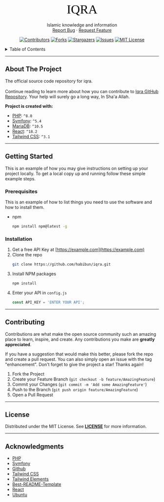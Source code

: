 <!-- PROJECT SUMMARY -->
<br />
<div align="center">
  <a href="https://github.com/habibun/iqra">
    <img src="docs/images/logo.png" alt="Logo" width="100" height="40">
  </a>

  <!-- <h3 align="center">iqra</h3> -->

  <p align="center">
     Islamic knowledge and information
    <!-- 
    <br />
    <a href="https://github.com/habibun/iqra"><strong>Explore the docs »</strong></a>
    <br />
    <br />
    <a href="https://github.com/habibun/iqra">Visit Iqra</a>
    · -->
    <br />
    <a href="https://github.com/habibun/iqra/issues">Report Bug</a>
    ·
    <a href="https://github.com/habibun/iqra/issues">Request Feature</a>
  </p>

  <!-- PROJECT SHIELDS -->  
  [![Contributors][contributors-shield]][contributors-url]
  [![Forks][forks-shield]][forks-url]
  [![Stargazers][stars-shield]][stars-url]
  [![Issues][issues-shield]][issues-url]
  [![MIT License][license-shield]][license-url]
</div>


<!-- TABLE OF CONTENTS -->
<details>
  <summary>Table of Contents</summary>
  <ol>
    <li>
      <a href="#about-the-project">About The Project</a>
      <ul>
        <li><a href="#built-with">Built With</a></li>
      </ul>
    </li>
    <li>
      <a href="#getting-started">Getting Started</a>
      <ul>
        <li><a href="#prerequisites">Prerequisites</a></li>
        <li><a href="#installation">Installation</a></li>
      </ul>
    </li>
    <li><a href="#usage">Usage</a></li>
    <li><a href="#roadmap">Roadmap</a></li>
    <li><a href="#contributing">Contributing</a></li>
    <li><a href="#license">License</a></li>
    <li><a href="#contact">Contact</a></li>
    <li><a href="#acknowledgments">Acknowledgments</a></li>
  </ol>
</details>


---
<!-- ABOUT THE PROJECT -->
## About The Project
<!-- [![Product Name Screen Shot][product-screenshot]](https://example.com) -->
The official source code repository for iqra.  
<br />
Continue reading to learn more about how you can contribute to [Iqra GitHub Repository][repository-url]. Your help will surely go a long way, In Sha'a Allah.

**Project is created with:**
* [PHP][php-url]: `^8.0`
* [Symfony][symfony-url]: `^5.4`
* [MariaDB][mariadb-url]: `^10.5`
* [React][react-url]: `^18.2`
* [Tailwind CSS][tailwindcss-url]: `^3.1`


---
<!-- GETTING STARTED -->
## Getting Started
This is an example of how you may give instructions on setting up your project locally.
To get a local copy up and running follow these simple example steps.

### Prerequisites
This is an example of how to list things you need to use the software and how to install them.
* npm
  ```sh
  npm install npm@latest -g
  ```

### Installation  
1. Get a free API Key at [https://example.com](https://example.com)
2. Clone the repo
   ```sh
   git clone https://github.com/habibun/iqra.git
   ```
3. Install NPM packages
   ```sh
   npm install
   ```
4. Enter your API in `config.js`
   ```js
   const API_KEY = 'ENTER YOUR API';
   ```


---
<!-- CONTRIBUTING -->
## Contributing

Contributions are what make the open source community such an amazing place to learn, inspire, and create. Any contributions you make are **greatly appreciated**.

If you have a suggestion that would make this better, please fork the repo and create a pull request. You can also simply open an issue with the tag "enhancement".
Don't forget to give the project a star! Thanks again!

1. Fork the Project
2. Create your Feature Branch (`git checkout -b feature/AmazingFeature`)
3. Commit your Changes (`git commit -m 'Add some AmazingFeature'`)
4. Push to the Branch (`git push origin feature/AmazingFeature`)
5. Open a Pull Request


---
<!-- LICENSE -->
## License  
Distributed under the MIT License. See **[LICENSE][license-url]** for more information.


---
<!-- ACKNOWLEDGMENTS -->
## Acknowledgments  
* [PHP](https://www.php.net)
* [Symfony](https://symfony.com)
* [Github](https://github.com)
* [Tailwind CSS](https://tailwindcss.com)
* [Tailwind Elements](https://tailwind-elements.com)
* [Best-README-Template](https://github.com/othneildrew/Best-README-Template)
* [React](https://reactjs.org/)
* [Ubuntu](https://ubuntu.com/)


<!-- MARKDOWN LINKS & IMAGES -->
[contributors-shield]: https://img.shields.io/github/contributors/habibun/iqra.svg?style=for-the-badge
[contributors-url]: https://github.com/habibun/iqra/graphs/contributors
[forks-shield]: https://img.shields.io/github/forks/habibun/iqra.svg?style=for-the-badge
[forks-url]: https://github.com/habibun/iqra/network/members
[stars-shield]: https://img.shields.io/github/stars/habibun/iqra.svg?style=for-the-badge
[stars-url]: https://github.com/habibun/iqra/stargazers
[issues-shield]: https://img.shields.io/github/issues/habibun/iqra.svg?style=for-the-badge
[issues-url]: https://github.com/habibun/iqra/issues
[license-shield]: https://img.shields.io/github/license/habibun/iqra.svg?style=for-the-badge
[license-url]: https://github.com/habibun/iqra/blob/main/LICENSE
[product-screenshot]: docs/images/screenshot.png
[symfony-url]: https://symfony.com/
[php-url]: https://www.php.net/
[mariadb-url]: https://mariadb.org/
[tailwindcss-url]: https://tailwindcss.com/
[react-url]: https://reactjs.org/
[repository-url]: https://github.com/habibun/iqra
